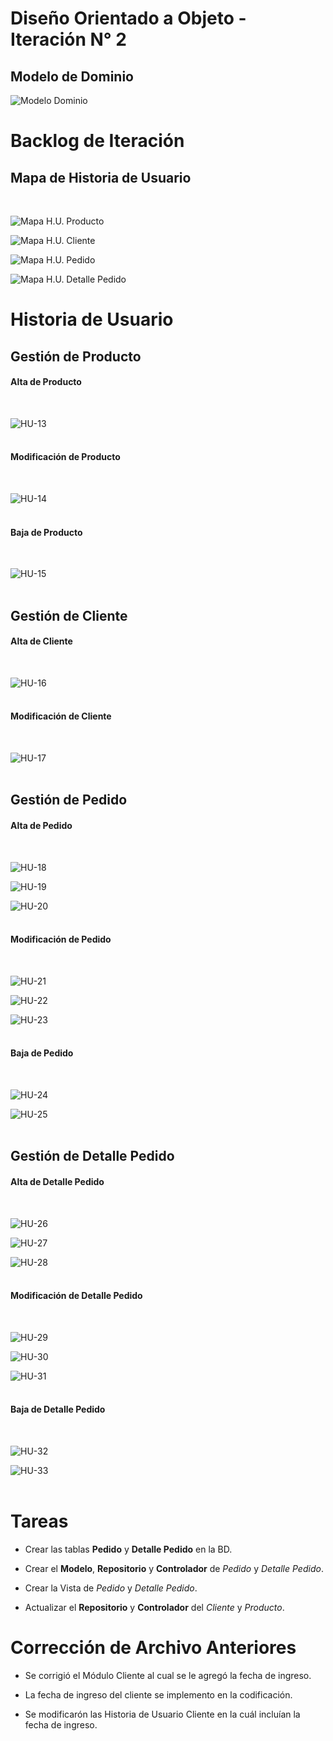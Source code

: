 # Diseño Orientado a Objeto - Iteración N° 2

<h2>Modelo de Dominio</h2>

![Modelo Dominio](Documentos/IteracionII/ModeloDominio/ModeloDominio.png "Modelo de Dominio")
<br>

# Backlog de Iteración

<h2>Mapa de Historia de Usuario</h2>
<br>

![Mapa H.U. Producto](Documentos/IteracionII/HistoriaUsuario/MHU-Producto.png "Mapa Historia de Usuario del Producto")
<br>

![Mapa H.U. Cliente](Documentos/IteracionII/HistoriaUsuario/MHU-Cliente.png "Mapa Historia de Usuario del Cliente")
<br>

![Mapa H.U. Pedido](Documentos/IteracionII/HistoriaUsuario/MHU-Pedido.png "Mapa Historia de Usuario del Pedido")
<br>

![Mapa H.U. Detalle Pedido](Documentos/IteracionII/HistoriaUsuario/MHU-DetallePedido.png "Mapa Historia de Usuario del Detalle Pedido")
<br>

# Historia de Usuario
<h2>Gestión de Producto</h2>
<h4>Alta de Producto</h4>
<br>

![HU-13](Documentos/IteracionII/HistoriaUsuario/ConfirmarAltaProducto.png "Confirmar Alta de Producto")
<br><br>

<h4>Modificación de Producto</h4>
<br>

![HU-14](Documentos/IteracionII/HistoriaUsuario/ConfirmarModificacionProducto.png "Confirmar Modificación de Producto")
<br><br>

<h4>Baja de Producto</h4>
<br>

![HU-15](Documentos/IteracionII/HistoriaUsuario/ConfirmarBajaProducto.png "Confirmar Baja de Producto")
<br><br>

<h2>Gestión de Cliente</h2>
<h4>Alta de Cliente</h4>
<br>

![HU-16](Documentos/IteracionII/HistoriaUsuario/ConfirmarAltaCliente.png "Confirmar Alta de Cliente")
<br><br>

<h4>Modificación de Cliente</h4>
<br>

![HU-17](Documentos/IteracionII/HistoriaUsuario/ConfirmarModificacionCliente.png "Confirmar Modificación de Cliente")
<br><br>

<h2>Gestión de Pedido</h2>
<h4>Alta de Pedido</h4>
<br>

![HU-18](Documentos/IteracionII/HistoriaUsuario/CrearPedido.png "Crear Pedido")
<br>

![HU-19](Documentos/IteracionII/HistoriaUsuario/CargarDatosPedido.png "Cargar Datos Pedido")
<br>

![HU-20](Documentos/IteracionII/HistoriaUsuario/ConfirmarAltaPedido.png "Confirmar Alta Pedido")
<br><br>

<h4>Modificación de Pedido</h4>
<br>

![HU-21](Documentos/IteracionII/HistoriaUsuario/SeleccionarPedido.png "Seleccionar Pedido")
<br>

![HU-22](Documentos/IteracionII/HistoriaUsuario/ModificarDatosPedido.png "Modificar Datos Pedido")
<br>

![HU-23](Documentos/IteracionII/HistoriaUsuario/ConfirmarModificacionPedido.png "Confirmar Modificacion Pedido")
<br><br>

<h4>Baja de Pedido</h4>
<br>

![HU-24](Documentos/IteracionII/HistoriaUsuario/SolicitarBajaPedido.png "Solicitar Baja Pedido")
<br>

![HU-25](Documentos/IteracionII/HistoriaUsuario/ConfirmarBajaPedido.png "Confirmar Baja Pedido")
<br><br>

<h2>Gestión de Detalle Pedido</h2>
<h4>Alta de Detalle Pedido</h4>
<br>

![HU-26](Documentos/IteracionII/HistoriaUsuario/CrearDetallePedido.png "Crear Detalle Pedido")
<br>

![HU-27](Documentos/IteracionII/HistoriaUsuario/CargarDatosDetallePedido.png "Cargar Datos Pedido")
<br>

![HU-28](Documentos/IteracionII/HistoriaUsuario/ConfirmarAltaDetallePedido.png "Confirmar Alta Pedido")
<br><br>

<h4>Modificación de Detalle Pedido</h4>
<br>

![HU-29](Documentos/IteracionII/HistoriaUsuario/SeleModDetallePedido.png "Seleccionar Modificación de Detalle Pedido")
<br>

![HU-30](Documentos/IteracionII/HistoriaUsuario/ModificarDetallePedido.png "Modificar Datos de Detalle de Pedido")
<br>

![HU-31](Documentos/IteracionII/HistoriaUsuario/ConfirmarModificacionDetallePedido.png "Confirmar Modificación de Detalle Pedido")
<br><br>

<h4>Baja de Detalle Pedido</h4>
<br>

![HU-32](Documentos/IteracionII/HistoriaUsuario/BajaDetallePedido.png "Baja de un Detalle de Pedido")
<br>

![HU-33](Documentos/IteracionII/HistoriaUsuario/ConfirmarBajaDetallePedido.png "Confirmar Baja de un Detalle Pedido")
<br><br>

# Tareas

* Crear las tablas **Pedido** y **Detalle Pedido** en la BD.

* Crear el **Modelo**, **Repositorio** y **Controlador** de *Pedido* y *Detalle Pedido*.

* Crear la Vista de *Pedido* y *Detalle Pedido*.

* Actualizar el **Repositorio** y **Controlador** del *Cliente* y *Producto*.


# Corrección de Archivo Anteriores

* Se corrigió el Módulo Cliente al cual se le agregó la fecha de ingreso.

* La fecha de ingreso del cliente se implemento en la codificación.

* Se modificarón las Historia de Usuario Cliente en la cuál incluían la fecha de ingreso.
